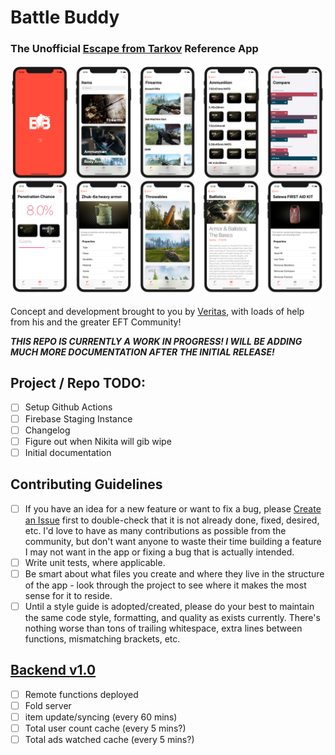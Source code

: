 #  Battle Buddy
### The Unofficial [Escape from Tarkov](http://www.escapefromtarkov.com) Reference App

![App Preview](Screenshots/app_preview.jpg "App Preview")

Concept and development brought to you by [Veritas](http://www.twitch.tv/veritas), with loads of help from his and the greater EFT Community!

***THIS REPO IS CURRENTLY A WORK IN PROGRESS! I WILL BE ADDING MUCH MORE DOCUMENTATION AFTER THE INITIAL RELEASE!***

## Project / Repo TODO:

- [ ] Setup Github Actions
- [ ] Firebase Staging Instance
- [ ] Changelog
- [ ] Figure out when Nikita will gib wipe
- [ ] Initial documentation

## Contributing Guidelines

- [ ] If you have an idea for a new feature or want to fix a bug, please [Create an Issue](https://github.com/VeritasDev/BattleBuddy/issues) first to double-check that it is not already done, fixed, desired, etc. I'd love to have as many contributions as possible from the community, but don't want anyone to waste their time building a feature I may not want in the app or fixing a bug that is actually intended.
- [ ] Write unit tests, where applicable.
- [ ] Be smart about what files you create and where they live in the structure of the app - look through the project to see where it makes the most sense for it to reside.
- [ ] Until a style guide is adopted/created, please do your best to maintain the same code style, formatting, and quality as exists currently. There's nothing worse than tons of trailing whitespace, extra lines between functions, mismatching brackets, etc.  

## <u>Backend v1.0</u>

- [ ] Remote functions deployed
- [ ] Fold server
- [ ] item update/syncing (every 60 mins)
- [ ] Total user count cache (every 5 mins?)
- [ ] Total ads watched cache (every 5 mins?)
